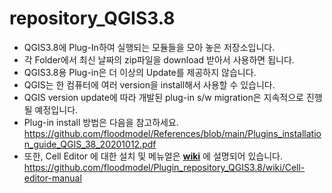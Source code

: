# repository_QGIS3.8
* QGIS3.8에 Plug-In하여 실행되는 모듈들을 모아 놓은 저장소입니다. <br/>  
* 각 Folder에서 최신 날짜의 zip파일을 download 받아서 사용하면 됩니다. <br/>  
* QGIS3.8용 Plug-in은 더 이상의 Update를 제공하지 않습니다. <br/>
* QGIS는 한 컴퓨터에 여러 version을 install해서 사용할 수 있습니다. <br/>
* QGIS version update에 따라 개발된 plug-in s/w migration은 지속적으로 진행될 예정입니다. <br/> 
* Plug-in install 방법은 다음을 참고하세요. https://github.com/floodmodel/References/blob/main/Plugins_installation_guide_QGIS_38_20201012.pdf <br/>  
* 또한, Cell Editor 에 대한 설치 및 메뉴얼은 [**wiki**](https://github.com/floodmodel/Plugin_repository_QGIS3.8/wiki/Cell-editor-manual) 에 설명되어 있습니다.<br/>
   https://github.com/floodmodel/Plugin_repository_QGIS3.8/wiki/Cell-editor-manual
